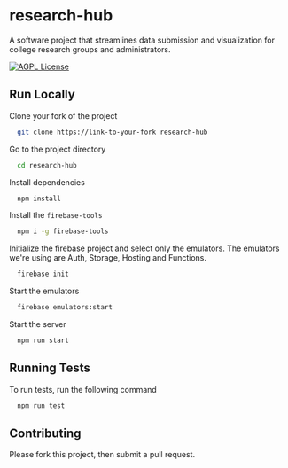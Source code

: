 
# research-hub

A software project that streamlines data submission and visualization for college research groups and administrators.


[![AGPL License](https://img.shields.io/badge/license-AGPL-blue.svg)](http://www.gnu.org/licenses/agpl-3.0)


## Run Locally

Clone your fork of the project

```bash
  git clone https://link-to-your-fork research-hub
```

Go to the project directory

```bash
  cd research-hub
```

Install dependencies

```bash
  npm install
```

Install the `firebase-tools`

```bash
  npm i -g firebase-tools
```

Initialize the firebase project and select only the emulators. The emulators we're using are Auth, Storage, Hosting and Functions.

```bash
  firebase init
```

Start the emulators

```bash
  firebase emulators:start
```

Start the server

```bash
  npm run start
```


## Running Tests

To run tests, run the following command

```bash
  npm run test
```


## Contributing

Please fork this project, then submit a pull request.
